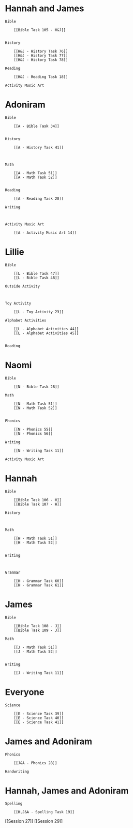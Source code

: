 # Hannah and James

	Bible

		[[Bible Task 105 - H&J]]
		

	History

		[[H&J - History Task 76]]
		[[H&J - History Task 77]]
		[[H&J - History Task 78]]

	Reading

		[[H&J - Reading Task 18]]

	Activity Music Art

		
# Adoniram

	Bible

		[[A - Bible Task 34]]
		

	History

		[[A - History Task 41]]
		
		

	Math

		[[A - Math Task 51]]
		[[A - Math Task 52]]
		

	Reading

		[[A - Reading Task 28]]

	Writing

		

	Activity Music Art

		[[A - Activity Music Art 14]]

# Lillie

	Bible

		[[L - Bible Task 47]]
		[[L - Bible Task 48]]

	Outside Activity

		

	Toy Activity

		[[L - Toy Activity 23]]

	Alphabet Activities

		[[L - Alphabet Activities 44]]
		[[L - Alphabet Activities 45]]
		

	Reading

		

# Naomi

	Bible

		[[N - Bible Task 28]]

	Math

		[[N - Math Task 51]]
		[[N - Math Task 52]]
		

	Phonics

		[[N - Phonics 55]]
		[[N - Phonics 56]]

	Writing

		[[N - Writing Task 11]]

	Activity Music Art

		 

# Hannah

	Bible

		[[Bible Task 106 - H]]
		[[Bible Task 107 - H]]

	History

		

	Math

		[[H - Math Task 51]]
		[[H - Math Task 52]]
		

	Writing

		

	Grammar

		[[H - Grammar Task 60]]
		[[H - Grammar Task 61]]
		
# James

	Bible

		[[Bible Task 108 - J]]
		[[Bible Task 109 - J]]

	Math

		[[J - Math Task 51]]
		[[J - Math Task 52]]
		

	Writing

		[[J - Writing Task 11]]

# Everyone

	Science

		[[E - Science Task 39]]
		[[E - Science Task 40]]
		[[E - Science Task 41]]
# James and Adoniram

	Phonics

		[[J&A - Phonics 28]]

	Handwriting

		
# Hannah, James and Adoniram

	Spelling

		[[H,J&A - Spelling Task 19]]


[[Session 27]]
[[Session 29]]
